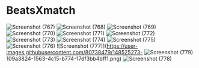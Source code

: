# BeatsXmatch
![Screenshot (767)](https://user-images.githubusercontent.com/80738479/148525131-a7b165f8-be8a-40b6-b839-a1879641c0b7.png)
![Screenshot (768)](https://user-images.githubusercontent.com/80738479/148525146-60749071-ad8e-4c48-9b4d-b7777221e0c6.png)
![Screenshot (769)](https://user-images.githubusercontent.com/80738479/148525160-12e3866c-f2dc-48df-b6d4-823c15cbd45d.png)
![Screenshot (770)](https://user-images.githubusercontent.com/80738479/148525181-dd97ac82-096d-4df7-8baa-93e5a87448e4.png)
![Screenshot (771)](https://user-images.githubusercontent.com/80738479/148525199-ac21f534-e8ef-4426-8d6b-89465c846be8.png)
![Screenshot (772)](https://user-images.githubusercontent.com/80738479/148525214-8e93384b-7f46-4a4b-8c6b-b35178b4f958.png)
![Screenshot (773)](https://user-images.githubusercontent.com/80738479/148525228-4f5ff1e5-d38d-4a75-99ff-0020cb475f35.png)
![Screenshot (774)](https://user-images.githubusercontent.com/80738479/148525241-ba4ff4c1-436b-45c7-b670-aaf7b42560f2.png)
![Screenshot (775)](https://user-images.githubusercontent.com/80738479/148525248-dc54bcec-f6b6-453b-81cc-9e2eb841419e.png)
![Screenshot (776)](https://user-images.githubusercontent.com/80738479/148525258-27e5c48c-faec-4c96-8c66-333ad2e8c082.png)
![Screenshot (777)](https://user-images.githubusercontent.com/80738479/148525273-
![Screenshot (779)](https://user-images.githubusercontent.com/80738479/148525304-565b3e2b-5c73-48de-9c7f-414c37051f8d.png)
109a3824-1563-4c15-b774-17df3bb4bff1.png)
![Screenshot (778)](https://user-images.githubusercontent.com/80738479/148525288-2288e9a2-ea64-4bfb-9823-3cac11214c6a.png)

